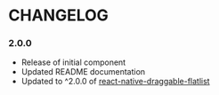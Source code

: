 ﻿# CHANGELOG

### 2.0.0

- Release of initial component
- Updated README documentation
- Updated to ^2.0.0 of [react-native-draggable-flatlist](https://github.com/computerjazz/react-native-draggable-flatlist)
